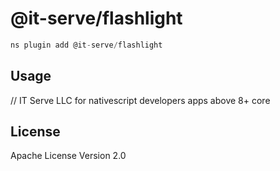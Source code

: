 # @it-serve/flashlight

```javascript
ns plugin add @it-serve/flashlight
```

## Usage
// IT Serve LLC for nativescript developers apps above 8+ core

## License

Apache License Version 2.0
